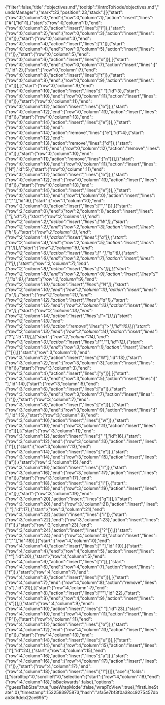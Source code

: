 {"filter":false,"title":"objectives.md","tooltip":"/IntroToNode/objectives.md","undoManager":{"mark":23,"position":23,"stack":[[{"start":{"row":0,"column":0},"end":{"row":0,"column":1},"action":"insert","lines":["#"],"id":1},{"start":{"row":0,"column":1},"end":{"row":0,"column":2},"action":"insert","lines":["I"]},{"start":{"row":0,"column":2},"end":{"row":0,"column":3},"action":"insert","lines":["n"]},{"start":{"row":0,"column":3},"end":{"row":0,"column":4},"action":"insert","lines":["t"]},{"start":{"row":0,"column":4},"end":{"row":0,"column":5},"action":"insert","lines":["r"]},{"start":{"row":0,"column":5},"end":{"row":0,"column":6},"action":"insert","lines":["o"]}],[{"start":{"row":0,"column":6},"end":{"row":0,"column":7},"action":"insert","lines":[" "],"id":2},{"start":{"row":0,"column":7},"end":{"row":0,"column":8},"action":"insert","lines":["t"]},{"start":{"row":0,"column":8},"end":{"row":0,"column":9},"action":"insert","lines":["o"]}],[{"start":{"row":0,"column":9},"end":{"row":0,"column":10},"action":"insert","lines":[" "],"id":3},{"start":{"row":0,"column":10},"end":{"row":0,"column":11},"action":"insert","lines":["n"]},{"start":{"row":0,"column":11},"end":{"row":0,"column":12},"action":"insert","lines":["o"]},{"start":{"row":0,"column":12},"end":{"row":0,"column":13},"action":"insert","lines":["d"]},{"start":{"row":0,"column":13},"end":{"row":0,"column":14},"action":"insert","lines":["e"]}],[{"start":{"row":0,"column":13},"end":{"row":0,"column":14},"action":"remove","lines":["e"],"id":4},{"start":{"row":0,"column":12},"end":{"row":0,"column":13},"action":"remove","lines":["d"]},{"start":{"row":0,"column":11},"end":{"row":0,"column":12},"action":"remove","lines":["o"]},{"start":{"row":0,"column":10},"end":{"row":0,"column":11},"action":"remove","lines":["n"]}],[{"start":{"row":0,"column":10},"end":{"row":0,"column":11},"action":"insert","lines":["N"],"id":5},{"start":{"row":0,"column":11},"end":{"row":0,"column":12},"action":"insert","lines":["o"]},{"start":{"row":0,"column":12},"end":{"row":0,"column":13},"action":"insert","lines":["d"]},{"start":{"row":0,"column":13},"end":{"row":0,"column":14},"action":"insert","lines":["e"]}],[{"start":{"row":0,"column":14},"end":{"row":1,"column":0},"action":"insert","lines":["",""],"id":6},{"start":{"row":1,"column":0},"end":{"row":2,"column":0},"action":"insert","lines":["",""]}],[{"start":{"row":2,"column":0},"end":{"row":2,"column":1},"action":"insert","lines":["*"],"id":7},{"start":{"row":2,"column":1},"end":{"row":2,"column":2},"action":"insert","lines":["W"]},{"start":{"row":2,"column":2},"end":{"row":2,"column":3},"action":"insert","lines":["h"]},{"start":{"row":2,"column":3},"end":{"row":2,"column":4},"action":"insert","lines":["a"]},{"start":{"row":2,"column":4},"end":{"row":2,"column":5},"action":"insert","lines":["t"]}],[{"start":{"row":2,"column":5},"end":{"row":2,"column":6},"action":"insert","lines":[" "],"id":8},{"start":{"row":2,"column":6},"end":{"row":2,"column":7},"action":"insert","lines":["i"]},{"start":{"row":2,"column":7},"end":{"row":2,"column":8},"action":"insert","lines":["s"]}],[{"start":{"row":2,"column":8},"end":{"row":2,"column":9},"action":"insert","lines":[" "],"id":9},{"start":{"row":2,"column":9},"end":{"row":2,"column":10},"action":"insert","lines":["N"]},{"start":{"row":2,"column":10},"end":{"row":2,"column":11},"action":"insert","lines":["o"]},{"start":{"row":2,"column":11},"end":{"row":2,"column":12},"action":"insert","lines":["d"]},{"start":{"row":2,"column":12},"end":{"row":2,"column":13},"action":"insert","lines":["e"]},{"start":{"row":2,"column":13},"end":{"row":2,"column":14},"action":"insert","lines":[">"]}],[{"start":{"row":2,"column":13},"end":{"row":2,"column":14},"action":"remove","lines":[">"],"id":10}],[{"start":{"row":2,"column":13},"end":{"row":2,"column":14},"action":"insert","lines":["?"],"id":11}],[{"start":{"row":2,"column":14},"end":{"row":3,"column":0},"action":"insert","lines":["",""],"id":12},{"start":{"row":3,"column":0},"end":{"row":3,"column":1},"action":"insert","lines":["*"]}],[{"start":{"row":3,"column":1},"end":{"row":3,"column":2},"action":"insert","lines":["W"],"id":13},{"start":{"row":3,"column":2},"end":{"row":3,"column":3},"action":"insert","lines":["h"]},{"start":{"row":3,"column":3},"end":{"row":3,"column":4},"action":"insert","lines":["y"]}],[{"start":{"row":3,"column":4},"end":{"row":3,"column":5},"action":"insert","lines":[" "],"id":14},{"start":{"row":3,"column":5},"end":{"row":3,"column":6},"action":"insert","lines":["a"]},{"start":{"row":3,"column":6},"end":{"row":3,"column":7},"action":"insert","lines":["r"]},{"start":{"row":3,"column":7},"end":{"row":3,"column":8},"action":"insert","lines":["e"]}],[{"start":{"row":3,"column":8},"end":{"row":3,"column":9},"action":"insert","lines":[" "],"id":15},{"start":{"row":3,"column":9},"end":{"row":3,"column":10},"action":"insert","lines":["w"]},{"start":{"row":3,"column":10},"end":{"row":3,"column":11},"action":"insert","lines":["e"]}],[{"start":{"row":3,"column":11},"end":{"row":3,"column":12},"action":"insert","lines":[" "],"id":16},{"start":{"row":3,"column":12},"end":{"row":3,"column":13},"action":"insert","lines":["l"]},{"start":{"row":3,"column":13},"end":{"row":3,"column":14},"action":"insert","lines":["e"]},{"start":{"row":3,"column":14},"end":{"row":3,"column":15},"action":"insert","lines":["a"]},{"start":{"row":3,"column":15},"end":{"row":3,"column":16},"action":"insert","lines":["r"]},{"start":{"row":3,"column":16},"end":{"row":3,"column":17},"action":"insert","lines":["n"]},{"start":{"row":3,"column":17},"end":{"row":3,"column":18},"action":"insert","lines":["i"]},{"start":{"row":3,"column":18},"end":{"row":3,"column":19},"action":"insert","lines":["n"]},{"start":{"row":3,"column":19},"end":{"row":3,"column":20},"action":"insert","lines":["g"]}],[{"start":{"row":3,"column":20},"end":{"row":3,"column":21},"action":"insert","lines":[" "],"id":17},{"start":{"row":3,"column":21},"end":{"row":3,"column":22},"action":"insert","lines":["i"]},{"start":{"row":3,"column":22},"end":{"row":3,"column":23},"action":"insert","lines":["t"]},{"start":{"row":3,"column":23},"end":{"row":3,"column":24},"action":"insert","lines":["?"]}],[{"start":{"row":3,"column":24},"end":{"row":4,"column":0},"action":"insert","lines":["",""],"id":18}],[{"start":{"row":4,"column":0},"end":{"row":4,"column":4},"action":"insert","lines":["    "],"id":19}],[{"start":{"row":4,"column":4},"end":{"row":4,"column":5},"action":"insert","lines":["*"],"id":20},{"start":{"row":4,"column":5},"end":{"row":4,"column":6},"action":"insert","lines":["i"]},{"start":{"row":4,"column":6},"end":{"row":4,"column":7},"action":"insert","lines":["t"]},{"start":{"row":4,"column":7},"end":{"row":4,"column":8},"action":"insert","lines":["s"]}],[{"start":{"row":4,"column":7},"end":{"row":4,"column":8},"action":"remove","lines":["s"],"id":21}],[{"start":{"row":4,"column":7},"end":{"row":4,"column":8},"action":"insert","lines":["'"],"id":22},{"start":{"row":4,"column":8},"end":{"row":4,"column":9},"action":"insert","lines":["s"]}],[{"start":{"row":4,"column":9},"end":{"row":4,"column":10},"action":"insert","lines":[" "],"id":23},{"start":{"row":4,"column":10},"end":{"row":4,"column":11},"action":"insert","lines":["P"]},{"start":{"row":4,"column":11},"end":{"row":4,"column":12},"action":"insert","lines":["o"]},{"start":{"row":4,"column":12},"end":{"row":4,"column":13},"action":"insert","lines":["p"]},{"start":{"row":4,"column":13},"end":{"row":4,"column":14},"action":"insert","lines":["u"]}],[{"start":{"row":4,"column":14},"end":{"row":4,"column":15},"action":"insert","lines":["l"],"id":24},{"start":{"row":4,"column":15},"end":{"row":4,"column":16},"action":"insert","lines":["a"]},{"start":{"row":4,"column":16},"end":{"row":4,"column":17},"action":"insert","lines":["r"]},{"start":{"row":4,"column":17},"end":{"row":4,"column":18},"action":"insert","lines":["!"]}]]},"ace":{"folds":[],"scrolltop":0,"scrollleft":0,"selection":{"start":{"row":4,"column":18},"end":{"row":4,"column":18},"isBackwards":false},"options":{"guessTabSize":true,"useWrapMode":false,"wrapToView":true},"firstLineState":0},"timestamp":1532593975873,"hash":"afa5e7bf3f0a38cc9275457dbab3d9deb22ce695"}